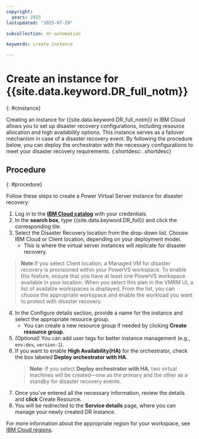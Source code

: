 ```yaml
---
copyright:
  years: 2025
lastupdated: "2025-07-29"

subcollection: dr-automation

keywords: create instance

---
```


# Create an instance for {{site.data.keyword.DR_full_notm}}
{: #cinstance}

Creating an instance for {{site.data.keyword.DR_full_notm}} in IBM Cloud allows you to set up disaster recovery configurations, including resource allocation and high availability options. This instance serves as a failover mechanism in case of a disaster recovery event. By following the procedure below, you can deploy the orchestrator with the necessary configurations to meet your disaster recovery requirements.
{:shortdesc: .shortdesc}

## Procedure
{: #procedure}

Follow these steps to create a Power Virtual Server instance for disaster recovery:

1. Log in to the [**IBM Cloud catalog**](https://cloud.ibm.com/catalog) with your credentials.
2. In the **search box**, type {{site.data.keyword.DR_full}} and click the corresponding tile.
3. Select the Disaster Recovery location from the drop-down list. Choose IBM Cloud or Client location, depending on your deployment model.
   - This is where the virtual server instances will replicate for disaster recovery.

 > **Note**:If you select Client location, a Managed VM for disaster recovery is provisioned within your PowerVS workspace.
 > To enable this feature, ensure that you have at least one PowerVS workspace available in your location.
 > When you select this plan in the VMRM UI, a list of available workspaces is displayed.
 > From the list, you can choose the appropriate workspace and enable the workload you want to protect with disaster recovery.

4. In the Configure details section, provide a name for the instance and select the appropriate resource group.
   - You can create a new resource group if needed by clicking **Create resource group**.
5. *(Optional)* You can add user tags for better instance management (e.g., `env:dev`, `version-1`).
6. If you want to enable **High Availability(HA)** for the orchestrator, check the box labeled **Deploy orchestrator with HA**.
   > **Note**: If you select **Deploy orchestrator with HA**, two virtual machines will be created—one as the primary and the other as a standby for disaster recovery events.
7. Once you've entered all the necessary information, review the details and **click** Create Resource.
8. You will be redirected to the **Service details** page, where you can manage your newly created DR instance.

For more information about the appropriate region for your workspace, see [IBM Cloud regions](https://cloud.ibm.com/docs/overview?topic=overview-locations).
